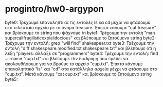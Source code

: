 # progintro/hw0-argypon
byte0: Τρέχουμε επαναληπτικά τις εντολές ls κα cd μέχρι να φτάσουμε στο τελευταίο αρχείο με το όνομα treasure. Έπειτα κάνουμε "cat treasure" και βρίσκουμε το string που ψάχναμε /n
byte1: Τρέχουμε την εντολή "man supercalifragilisticexpialidocious" και βλέπουμε το ζητούμενο string
byte2: Τρέχουμε την εντολή: grep "will find" shakespear.txt
byte3: Τρέχουμε την εντολή "diff shakespeare.modified.txt shakespeare.txt" και βλέπουμε ότι η λέξη  "players: άλλαξε σε "programmers"
byte4: Τρέχουμε την εντολή: find ~ -name "cup.txt" και βλέπουμε τhν διαδρομή που πρέπει να ακολουθήσουμε για να βρούμε το αρχείο "cup.txt". Έπειτα κάνουμε επαναληπτικά "ls" και "cd" στα κατάλληλα αρχεία μέχρι να φτάσουμε στο "cup.txt". Μετά κάνουμε "cat cup.txt" και βρίσκουμε το ζητούμενο string
byte5: 
